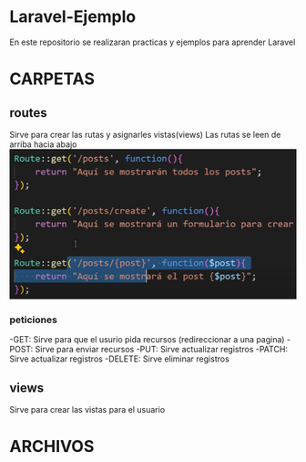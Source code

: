 # Laravel-Ejemplo
En este repositorio se realizaran practicas y ejemplos para aprender Laravel

# CARPETAS
## routes
Sirve para crear las rutas y asignarles vistas(views)
Las rutas se leen de arriba hacia abajo
![alt text](/img/routes.png)
### peticiones
-GET: Sirve para que el usurio pida recursos (redireccionar a una pagina)
-POST: Sirve para enviar recursos
-PUT: Sirve actualizar registros
-PATCH: Sirve actualizar registros
-DELETE: Sirve eliminar registros

## views
Sirve para crear las vistas para el usuario

# ARCHIVOS